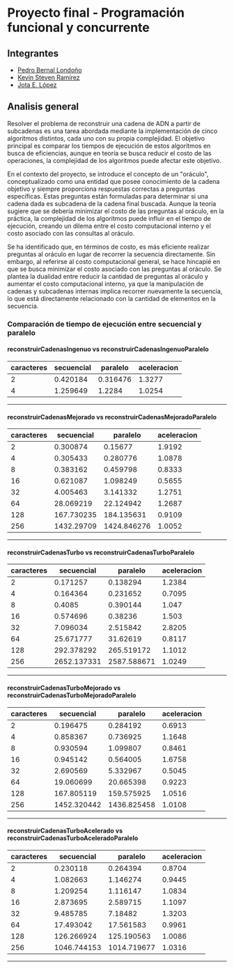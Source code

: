 # Proyecto final - Programación funcional y concurrente


## Integrantes
- [Pedro Bernal Londoño]()
- [Kevin Steven Ramírez]()
- [Jota E. López](https://github.com/code3743)


## Analisis general

Resolver el problema de reconstruir una cadena de ADN a partir de subcadenas es una tarea abordada mediante la implementación de cinco algoritmos distintos, cada uno con su propia complejidad. El objetivo principal es comparar los tiempos de ejecución de estos algoritmos en busca de eficiencias, aunque en teoría se busca reducir el costo de las operaciones, la complejidad de los algoritmos puede afectar este objetivo.

En el contexto del proyecto, se introduce el concepto de un "oráculo", conceptualizado como una entidad que posee conocimiento de la cadena objetivo y siempre proporciona respuestas correctas a preguntas específicas. Estas preguntas están formuladas para determinar si una cadena dada es subcadena de la cadena final buscada. Aunque la teoría sugiere que se debería minimizar el costo de las preguntas al oráculo, en la práctica, la complejidad de los algoritmos puede influir en el tiempo de ejecución, creando un dilema entre el costo computacional interno y el costo asociado con las consultas al oráculo.

Se ha identificado que, en términos de costo, es más eficiente realizar preguntas al oráculo en lugar de recorrer la secuencia directamente. Sin embargo, al referirse al costo computacional general, se hace hincapié en que se busca minimizar el costo asociado con las preguntas al oráculo. Se plantea la dualidad entre reducir la cantidad de preguntas al oráculo y aumentar el costo computacional interno, ya que la manipulación de cadenas y subcadenas internas implica recorrer nuevamente la secuencia, lo que está directamente relacionado con la cantidad de elementos en la secuencia.

### Comparación de tiempo de ejecución entre secuencial y paralelo

#### reconstruirCadenasIngenuo vs reconstruirCadenasIngenuoParalelo

| caracteres | secuencial | paralelo | aceleracion |
|------------|------------|----------|-------------|
| 2          | 0.420184   | 0.316476 | 1.3277      |
| 4          | 1.259649   | 1.2284   | 1.0254      |

---

#### reconstruirCadenasMejorado vs reconstruirCadenasMejoradoParalelo

| caracteres | secuencial | paralelo | aceleracion |
|------------|------------|----------|-------------|
| 2          | 0.300874   | 0.15677  | 1.9192      |
| 4          | 0.305433   | 0.280776 | 1.0878      |
| 8          | 0.383162   | 0.459798 | 0.8333      |
| 16         | 0.621087   | 1.098249 | 0.5655      |
| 32         | 4.005463   | 3.141332 | 1.2751      |
| 64         | 28.069219  | 22.124942| 1.2687      |
| 128        | 167.730235 | 184.135631| 0.9109    |
| 256        | 1432.29709 | 1424.846276| 1.0052   |

---

#### reconstruirCadenasTurbo vs reconstruirCadenasTurboParalelo

| caracteres | secuencial | paralelo | aceleracion |
|------------|------------|----------|-------------|
| 2          | 0.171257   | 0.138294 | 1.2384      |
| 4          | 0.164364   | 0.231652 | 0.7095      |
| 8          | 0.4085     | 0.390144 | 1.047       |
| 16         | 0.574696   | 0.38236  | 1.503       |
| 32         | 7.096034   | 2.515842 | 2.8205      |
| 64         | 25.671777  | 31.62619 | 0.8117      |
| 128        | 292.378292 | 265.519172| 1.1012    |
| 256        | 2652.137331| 2587.588671| 1.0249   |

---

#### reconstruirCadenasTurboMejorado vs reconstruirCadenasTurboMejoradoParalelo

| caracteres | secuencial | paralelo | aceleracion |
|------------|------------|----------|-------------|
| 2          | 0.196475   | 0.284192 | 0.6913      |
| 4          | 0.858367   | 0.736925 | 1.1648      |
| 8          | 0.930594   | 1.099807 | 0.8461      |
| 16         | 0.945142   | 0.564005 | 1.6758      |
| 32         | 2.690569   | 5.332967 | 0.5045      |
| 64         | 19.060699  | 20.665398| 0.9223      |
| 128        | 167.805119 | 159.575925| 1.0516    |
| 256        | 1452.320442| 1436.825458| 1.0108   |

---

#### reconstruirCadenasTurboAcelerado vs reconstruirCadenasTurboAceleradoParalelo

| caracteres | secuencial | paralelo | aceleracion |
|------------|------------|----------|-------------|
| 2          | 0.230118   | 0.264394 | 0.8704      |
| 4          | 1.082663   | 1.146274 | 0.9445      |
| 8          | 1.209254   | 1.116147 | 1.0834      |
| 16         | 2.873695   | 2.589715 | 1.1097      |
| 32         | 9.485785   | 7.18482  | 1.3203      |
| 64         | 17.493042  | 17.561583| 0.9961      |
| 128        | 126.266924 | 125.190563| 1.0086    |
| 256        | 1046.744153| 1014.719677| 1.0316   |

---